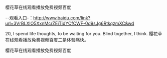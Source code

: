 樱花草在线观看播放免费视频百度

--观看入口-：http://www.baidu.com/link?url=3VrBLXlO5XxnMcrZEiTidYCfCWF-0d9sJg6RtkqzmXC&wd

20, I spend life thoughts, to be waiting for you.
Blind together, I think.
樱花草在线观看播放免费视频百度二是体验痛快。

樱花草在线观看播放免费视频百度
